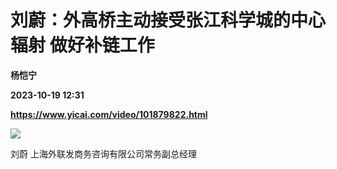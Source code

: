 # 刘蔚：外高桥主动接受张江科学城的中心辐射 做好补链工作
**杨恺宁**

**2023-10-19 12:31**

**https://www.yicai.com/video/101879822.html**

![](http://imgcdn.yicai.com/vms-new/2023/10/a506849d-0feb-41bd-afdc-d3a09c69758e_lU09.jpg) 

刘蔚 上海外联发商务咨询有限公司常务副总经理